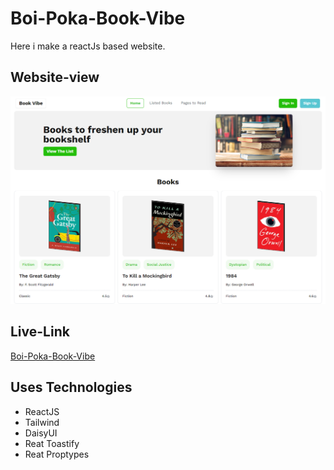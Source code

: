# Boi-Poka-Book-Vibe

Here i make a reactJs based website.  


## Website-view

![boi-poka-book-vibe](./src/assets/boiPoka.png)

## Live-Link

[Boi-Poka-Book-Vibe](https://boi-poka-book-vibe-36.surge.sh/)


## Uses Technologies 

- ReactJS
- Tailwind
- DaisyUI
- Reat Toastify
- Reat Proptypes
